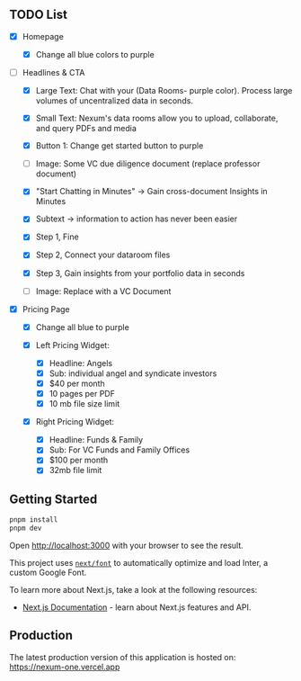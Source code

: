 ## TODO List

- [x] Homepage
  - [x] Change all blue colors to purple
- [ ] Headlines & CTA

  - [x] Large Text: Chat with your (Data Rooms- purple color). Process large volumes of uncentralized data in seconds.
  - [x] Small Text: Nexum's data rooms allow you to upload, collaborate, and query PDFs and media
  - [x] Button 1: Change get started button to purple
  - [ ] Image: Some VC due diligence document (replace professor document)
  - [x] "Start Chatting in Minutes" -> Gain cross-document Insights in Minutes
  - [x] Subtext -> information to action has never been easier

  - [x] Step 1, Fine
  - [x] Step 2, Connect your dataroom files
  - [x] Step 3, Gain insights from your portfolio data in seconds
  - [ ] Image: Replace with a VC Document

- [x] Pricing Page

  - [x] Change all blue to purple
  - [x] Left Pricing Widget:

    - [x] Headline: Angels
    - [x] Sub: individual angel and syndicate investors
    - [x] $40 per month
    - [x] 10 pages per PDF
    - [x] 10 mb file size limit

  - [x] Right Pricing Widget:
    - [x] Headline: Funds & Family
    - [x] Sub: For VC Funds and Family Offices
    - [x] $100 per month
    - [x] 32mb file limit

## Getting Started

```bash
pnpm install
pnpm dev
```

Open [http://localhost:3000](http://localhost:3000) with your browser to see the result.

This project uses [`next/font`](https://nextjs.org/docs/basic-features/font-optimization) to automatically optimize and load Inter, a custom Google Font.

To learn more about Next.js, take a look at the following resources:

- [Next.js Documentation](https://nextjs.org/docs) - learn about Next.js features and API.

## Production

The latest production version of this application is hosted on:
https://nexum-one.vercel.app
